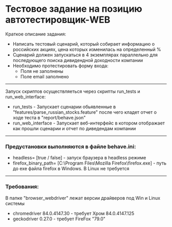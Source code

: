 # Тестовое задание на позицию автотестировщик-WEB

Краткое описание задания:
  - Написать тестовый сценарий, который собирает информацию о российских акциях, цена которых изменилась на определенный %
  - Сценарий должен запускаться в 4 экземплярах параллельно для последующего поиска дивидендной доходности компании
  - Необходимо протестировать форму входа: 
    - Поля не заполнены
    - Поле email заполнено

***

Запуск скриптов осуществляеться через скрипты run_tests и run_web_interface:
  - run_tests - Запускает сценарии обьявленные в "features/parse_russian_stocks.feature" после чего кладет отчет о ходе теста в "report/behave.json"
  - run_web_interface - Запускает веб-интерфейс в котором отображает как прошли сценарии и отчет по диведендам компании

***

### Предустановки выполняются в файле behave.ini:
 - headless= [true / false] - запуск браузера в headless режиме
 - firefox_binary_path= [C:\Program Files\Mozilla Firefox\firefox.exe] - путь до exe файла firefox в Windows. В Linux не требуется  
***
### Требования:

В папке "browser_webdriver" лежат версии драйверов под Win и Linux системы
  - chromedriver 84.0.4147.30 - требует Хром 84.0.4147.125
  - geckodriver 0.27.0 - требует FireFox "79.0"
